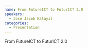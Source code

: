 ```yaml
--- 
name: From FutureICT to FuturICT 2.0
speakers: 
  - Jose Jacob Kalayil
categories:
  - Presentation
---
```


From FutureICT to FuturICT 2.0